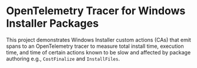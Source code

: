 # OpenTelemetry Tracer for Windows Installer Packages

This project demonstrates Windows Installer custom actions (CAs) that emit spans to an OpenTelemetry tracer to measure total install time, execution time, and time of certain actions known to be slow and affected by package authoring e.g., `CostFinalize` and `InstallFiles`.
